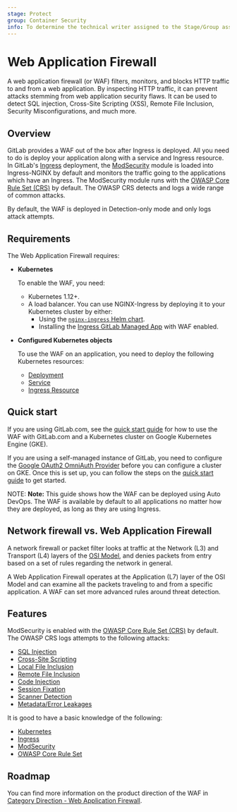 ```yaml
---
stage: Protect
group: Container Security
info: To determine the technical writer assigned to the Stage/Group associated with this page, see https://about.gitlab.com/handbook/engineering/ux/technical-writing/#assignments
---
```



# Web Application Firewall

A web application firewall (or WAF) filters, monitors, and blocks HTTP traffic to
and from a web application. By inspecting HTTP traffic, it can prevent attacks
stemming from web application security flaws. It can be used to detect SQL injection,
Cross-Site Scripting (XSS), Remote File Inclusion, Security Misconfigurations, and
much more.

## Overview

GitLab provides a WAF out of the box after Ingress is deployed. All you need to do is deploy your
application along with a service and Ingress resource. In GitLab's [Ingress](../../user/clusters/applications.md#ingress)
deployment, the [ModSecurity](https://modsecurity.org/)
module is loaded into Ingress-NGINX by default and monitors the traffic going to the applications
which have an Ingress. The ModSecurity module runs with the [OWASP Core Rule Set (CRS)](https://coreruleset.org/)
by default. The OWASP CRS detects and logs a wide range of common attacks.

By default, the WAF is deployed in Detection-only mode and only logs attack attempts.

## Requirements

The Web Application Firewall requires:

- **Kubernetes**

  To enable the WAF, you need:

  - Kubernetes 1.12+.
  - A load balancer. You can use NGINX-Ingress by deploying it to your
    Kubernetes cluster by either:
    - Using the [`nginx-ingress` Helm chart](https://github.com/helm/charts/tree/master/stable/nginx-ingress).
    - Installing the [Ingress GitLab Managed App](../../user/clusters/applications.md#ingress) with WAF enabled.

- **Configured Kubernetes objects**

  To use the WAF on an application, you need to deploy the following Kubernetes resources:

  - [Deployment](https://kubernetes.io/docs/concepts/workloads/controllers/deployment/)
  - [Service](https://kubernetes.io/docs/concepts/services-networking/service/)
  - [Ingress Resource](https://kubernetes.io/docs/concepts/services-networking/ingress/)

## Quick start

If you are using GitLab.com, see the [quick start guide](quick_start_guide.md) for
how to use the WAF with GitLab.com and a Kubernetes cluster on Google Kubernetes Engine (GKE).

If you are using a self-managed instance of GitLab, you need to configure the
[Google OAuth2 OmniAuth Provider](../../integration/google.md) before
you can configure a cluster on GKE. Once this is set up, you can follow the steps on the [quick start guide](quick_start_guide.md) to get started.

NOTE: **Note:**
This guide shows how the WAF can be deployed using Auto DevOps. The WAF
is available by default to all applications no matter how they are deployed,
as long as they are using Ingress.

## Network firewall vs. Web Application Firewall

A network firewall or packet filter looks at traffic at the Network (L3) and Transport (L4) layers
of the [OSI Model](https://en.wikipedia.org/wiki/OSI_model), and denies packets from entry based on
a set of rules regarding the network in general.

A Web Application Firewall operates at the Application (L7) layer of the OSI Model and can
examine all the packets traveling to and from a specific application. A WAF can set
more advanced rules around threat detection.

## Features

ModSecurity is enabled with the [OWASP Core Rule Set (CRS)](https://github.com/coreruleset/coreruleset/) by
default. The OWASP CRS logs attempts to the following attacks:

- [SQL Injection](https://wiki.owasp.org/index.php/OWASP_Periodic_Table_of_Vulnerabilities_-_SQL_Injection)
- [Cross-Site Scripting](https://wiki.owasp.org/index.php/OWASP_Periodic_Table_of_Vulnerabilities_-_Cross-Site_Scripting_(XSS))
- [Local File Inclusion](https://wiki.owasp.org/index.php/Testing_for_Local_File_Inclusion)
- [Remote File Inclusion](https://wiki.owasp.org/index.php/OWASP_Periodic_Table_of_Vulnerabilities_-_Remote_File_Inclusion)
- [Code Injection](https://wiki.owasp.org/index.php/Code_Injection)
- [Session Fixation](https://wiki.owasp.org/index.php/Session_fixation)
- [Scanner Detection](https://wiki.owasp.org/index.php/Category:Vulnerability_Scanning_Tools)
- [Metadata/Error Leakages](https://wiki.owasp.org/index.php/Improper_Error_Handling)

It is good to have a basic knowledge of the following:

- [Kubernetes](https://kubernetes.io/docs/home/)
- [Ingress](https://kubernetes.github.io/ingress-nginx/)
- [ModSecurity](https://www.modsecurity.org/)
- [OWASP Core Rule Set](https://github.com/coreruleset/coreruleset/)

## Roadmap

You can find more information on the product direction of the WAF in
[Category Direction - Web Application Firewall](https://about.gitlab.com/direction/protect/web_application_firewall/).
